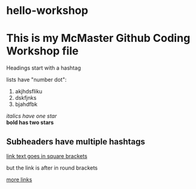 # hello-workshop
# This is my McMaster Github Coding Workshop file

Headings start with a hashtag

lists have "number dot":

1. akjhdsfliku
2. dskfjnks
3. bjahdfbk


*italics have one star*  
**bold has two stars**

## Subheaders have multiple hashtags

[link text goes in square brackets](https://guides.github.com/features/mastering-markdown/)

but the link is after in round brackets

[more links](https://code.visualstudio.com/)


